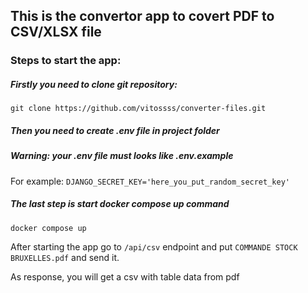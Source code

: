 ## This is the convertor app to covert PDF to CSV/XLSX file

### Steps to start the app:

##### Firstly you need to clone git repository:
`git clone https://github.com/vitossss/converter-files.git`

##### Then you need to create .env file in project folder

##### **Warning: your .env file must looks like .env.example**
For example: `DJANGO_SECRET_KEY='here_you_put_random_secret_key'`

##### The last step is start docker compose up command
`docker compose up`

After starting the app go to `/api/csv` endpoint and put `COMMANDE STOCK BRUXELLES.pdf` and send it.

As response, you will get a csv with table data from pdf
